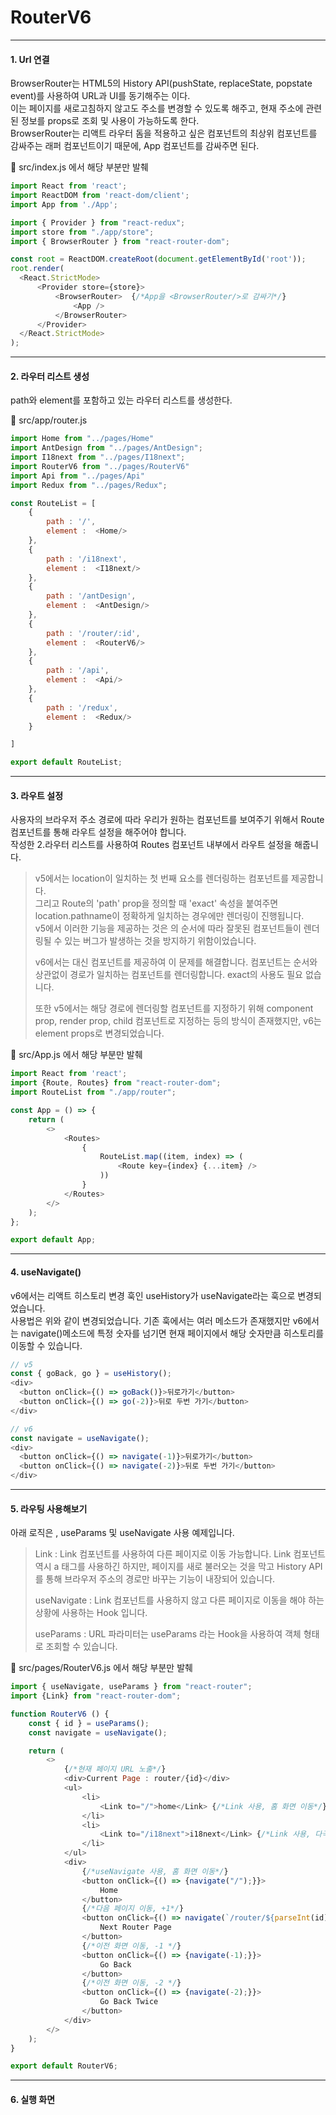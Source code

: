 # RouterV6 
***

#### 1. Url 연결

BrowserRouter는 HTML5의 History API(pushState, replaceState, popstate event)를 사용하여 URL과 UI를 동기해주는 <Router>이다.   
이는 페이지를 새로고침하지 않고도 주소를 변경할 수 있도록 해주고, 현재 주소에 관련된 정보를 props로 조회 및 사용이 가능하도록 한다.   
BrowserRouter는 리액트 라우터 돔을 적용하고 싶은 컴포넌트의 최상위 컴포넌트를 감싸주는 래퍼 컴포넌트이기 때문에, App 컴포넌트를 감싸주면 된다.   

📂 src/index.js 에서 해당 부분만 발췌

```javascript
import React from 'react';
import ReactDOM from 'react-dom/client';
import App from './App';

import { Provider } from "react-redux";
import store from "./app/store";
import { BrowserRouter } from "react-router-dom";

const root = ReactDOM.createRoot(document.getElementById('root'));
root.render(
  <React.StrictMode>
      <Provider store={store}>
          <BrowserRouter>  {/*App을 <BrowserRouter/>로 감싸기*/}
              <App />
          </BrowserRouter>
      </Provider>
  </React.StrictMode>
);
```
***

#### 2. 라우터 리스트 생성

path와 element를 포함하고 있는 라우터 리스트를 생성한다.

📂 src/app/router.js

```javascript
import Home from "../pages/Home"
import AntDesign from "../pages/AntDesign";
import I18next from "../pages/I18next";
import RouterV6 from "../pages/RouterV6"
import Api from "../pages/Api"
import Redux from "../pages/Redux";

const RouteList = [
    {
        path : '/',
        element :  <Home/>
    },
    {
        path : '/i18next',
        element :  <I18next/>
    },
    {
        path : '/antDesign',
        element :  <AntDesign/>
    },
    {
        path : '/router/:id',
        element :  <RouterV6/>
    },
    {
        path : '/api',
        element :  <Api/>
    },
    {
        path : '/redux',
        element :  <Redux/>
    }

]

export default RouteList;
```
***

#### 3. 라우트 설정

사용자의 브라우저 주소 경로에 따라 우리가 원하는 컴포넌트를 보여주기 위해서 Route 컴포넌트를 통해 라우트 설정을 해주어야 합니다.   
작성한 2.라우터 리스트를 사용하여 Routes 컴포넌트 내부에서 라우트 설정을 해줍니다.

> v5에서는 location이 일치하는 첫 번째 <Route>요소를 렌더링하는 <Switch> 컴포넌트를 제공합니다.   
> 그리고 Route의 'path' prop을 정의할 때 'exact' 속성을 붙여주면 location.pathname이 정확하게 일치하는 경우에만 렌더링이 진행됩니다.   
> v5에서 이러한 기능을 제공하는 것은 <Route>의 순서에 따라 잘못된 컴포넌트들이 렌더링될 수 있는 버그가 발생하는 것을 방지하기 위함이었습니다.
>
> v6에서는 <Switch> 대신 <Routes> 컴포넌트를 제공하여 이 문제를 해결합니다. <Routes> 컴포넌트는 <Route> 순서와 상관없이 경로가 일치하는 컴포넌트를 렌더링합니다. exact의 사용도 필요 없습니다.
>
> 또한 v5에서는 해당 경로에 렌더링할 컴포넌트를 지정하기 위해 component prop, render prop, child 컴포넌트로 지정하는 등의 방식이 존재했지만, v6는 element props로 변경되었습니다.

📂 src/App.js 에서 해당 부분만 발췌

```javascript
import React from 'react';
import {Route, Routes} from "react-router-dom";
import RouteList from "./app/router";

const App = () => {
    return (
        <>
            <Routes>
                {
                    RouteList.map((item, index) => (
                        <Route key={index} {...item} />
                    ))
                }
            </Routes>
        </>
    );
};

export default App;
```
***

#### 4. useNavigate()

v6에서는 리액트 히스토리 변경 훅인 useHistory가 useNavigate라는 훅으로 변경되었습니다.    
사용법은 위와 같이 변경되었습니다. 기존 훅에서는 여러 메소드가 존재했지만 v6에서는 navigate()메소드에 특정 숫자를 넘기면 현재 페이지에서 해당 숫자만큼 히스토리를 이동할 수 있습니다.

```javascript
// v5
const { goBack, go } = useHistory();
<div>
  <button onClick={() => goBack()}>뒤로가기</button>
  <button onClick={() => go(-2)}>뒤로 두번 가기</button>
</div>

// v6
const navigate = useNavigate();
<div>
  <button onClick={() => navigate(-1)}>뒤로가기</button>
  <button onClick={() => navigate(-2)}>뒤로 두번 가기</button>
</div>
```
***

#### 5. 라우팅 사용해보기

아래 로직은 <Link> , useParams 및 useNavigate 사용 예제입니다.

> Link : Link 컴포넌트를 사용하여 다른 페이지로 이동 가능합니다. Link 컴포넌트 역시 a 태그를 사용하긴 하지만, 페이지를 새로 불러오는 것을 막고 History API를 통해 브라우저 주소의 경로만 바꾸는 기능이 내장되어 있습니다.   
>
> useNavigate :  Link 컴포넌트를 사용하지 않고 다른 페이지로 이동을 해야 하는 상황에 사용하는 Hook 입니다.   
> 
> useParams : URL 파라미터는 useParams 라는 Hook을 사용하여 객체 형태로 조회할 수 있습니다.

📂 src/pages/RouterV6.js 에서 해당 부분만 발췌

```javascript
import { useNavigate, useParams } from "react-router";
import {Link} from "react-router-dom";

function RouterV6 () {
    const { id } = useParams();
    const navigate = useNavigate();

    return (
        <>
            {/*현재 페이지 URL 노출*/}
            <div>Current Page : router/{id}</div>
            <ul>
                <li>
                    <Link to="/">home</Link> {/*Link 사용, 홈 화면 이동*/}
                </li>
                <li>
                    <Link to="/i18next">i18next</Link> {/*Link 사용, 다국어 화면 이동*/}
                </li>
            </ul>
            <div>
                {/*useNavigate 사용, 홈 화면 이동*/}
                <button onClick={() => {navigate("/");}}>
                    Home
                </button>
                {/*다음 페이지 이동, +1*/}
                <button onClick={() => navigate(`/router/${parseInt(id) + 1}`)}>
                    Next Router Page
                </button>
                {/*이전 화면 이동, -1 */}
                <button onClick={() => {navigate(-1);}}>
                    Go Back
                </button>
                {/*이전 화면 이동, -2 */}
                <button onClick={() => {navigate(-2);}}>
                    Go Back Twice
                </button>
            </div>
        </>
    );
}

export default RouterV6;
```
***

#### 6. 실행 화면
